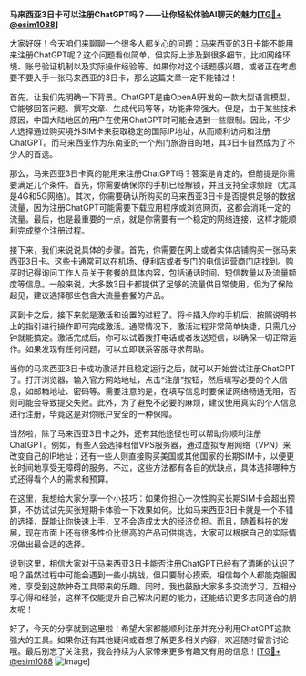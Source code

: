 **马来西亚3日卡可以注册ChatGPT吗？——让你轻松体验AI聊天的魅力[[TG💪+ @esim1088](https://t.me/s/esim1088)]**

大家好呀！今天咱们来聊聊一个很多人都关心的问题：马来西亚的3日卡能不能用来注册ChatGPT呢？这个问题看似简单，但实际上涉及到很多细节，比如网络环境、账号验证机制以及实际操作经验等。如果你对这个话题感兴趣，或者正在考虑要不要入手一张马来西亚的3日卡，那么这篇文章一定不能错过！

首先，让我们先明确一下背景。ChatGPT是由OpenAI开发的一款大型语言模型，它能够回答问题、撰写文章、生成代码等等，功能非常强大。但是，由于某些技术原因，中国大陆地区的用户在使用ChatGPT时可能会遇到一些限制。因此，不少人选择通过购买境外SIM卡来获取稳定的国际IP地址，从而顺利访问和注册ChatGPT。而马来西亚作为东南亚的一个热门旅游目的地，其3日卡自然成为了不少人的首选。

那么，马来西亚3日卡真的能用来注册ChatGPT吗？答案是肯定的，但前提是你需要满足几个条件。首先，你需要确保你的手机已经解锁，并且支持全球频段（尤其是4G和5G网络）。其次，你需要确认所购买的马来西亚3日卡是否提供足够的数据流量，因为注册ChatGPT可能需要下载应用程序或浏览网页，这都会消耗一定的流量。最后，也是最重要的一点，就是你需要有一个稳定的网络连接，这样才能顺利完成整个注册过程。

接下来，我们来说说具体的步骤。首先，你需要在网上或者实体店铺购买一张马来西亚3日卡。这些卡通常可以在机场、便利店或者专门的电信运营商门店找到。购买时记得询问工作人员关于套餐的具体内容，包括通话时间、短信数量以及流量额度等信息。一般来说，大多数3日卡都提供了足够的流量供日常使用，但为了保险起见，建议选择那些包含大流量套餐的产品。

买到卡之后，接下来就是激活和设置的过程了。将卡插入你的手机后，按照说明书上的指引进行操作即可完成激活。通常情况下，激活过程非常简单快捷，只需几分钟就能搞定。激活完成后，你可以试着拨打电话或者发送短信，以确保一切正常运作。如果发现有任何问题，可以立即联系客服寻求帮助。

当你的马来西亚3日卡成功激活并且稳定运行之后，就可以开始尝试注册ChatGPT了。打开浏览器，输入官方网站地址，点击“注册”按钮，然后填写必要的个人信息，如邮箱地址、密码等。需要注意的是，在填写信息时要保证网络畅通无阻，否则可能会导致提交失败。此外，为了避免不必要的麻烦，建议使用真实的个人信息进行注册，毕竟这是对你账户安全的一种保障。

当然啦，除了马来西亚3日卡之外，还有其他途径也可以帮助你顺利注册ChatGPT。例如，有些人会选择租借VPS服务器，通过虚拟专用网络（VPN）来改变自己的IP地址；还有一些人则直接购买美国或其他国家的长期SIM卡，以便更长时间地享受无障碍的服务。不过，这些方法都有各自的优缺点，具体选择哪种方式还得看个人的需求和预算。

在这里，我想给大家分享一个小技巧：如果你担心一次性购买长期SIM卡会超出预算，不妨试试先买张短期卡体验一下效果如何。比如马来西亚3日卡就是一个不错的选择，既能让你快速上手，又不会造成太大的经济负担。而且，随着科技的发展，现在市面上还有很多性价比很高的产品可供挑选，大家可以根据自己的实际情况做出最合适的选择。

说到这里，相信大家对于马来西亚3日卡能否注册ChatGPT已经有了清晰的认识了吧？虽然过程中可能会遇到一些小挑战，但只要耐心摸索，相信每个人都能克服困难，享受到这款神奇工具带来的乐趣。同时，我也鼓励大家多多交流学习，互相分享心得和经验，这样不仅能提升自己解决问题的能力，还能结识更多志同道合的朋友呢！

好了，今天的分享就到这里啦！希望大家都能顺利注册并充分利用ChatGPT这款强大的工具。如果你还有其他疑问或者想了解更多相关内容，欢迎随时留言讨论哦。最后别忘了关注我，我会持续为大家带来更多有趣又有用的信息！[[TG💪+ @esim1088](https://t.me/s/esim1088) ![Image](https://i.postimg.cc/4NQfJmqS/Snipaste-2025-05-13-00-14-12.png)]